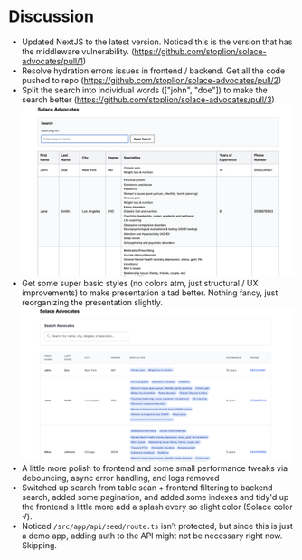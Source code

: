 # Discussion

- Updated NextJS to the latest version. Noticed this is the version that has the middleware vulnerability. (https://github.com/stoplion/solace-advocates/pull/1)
- Resolve hydration errors issues in frontend / backend. Get all the code pushed to repo (https://github.com/stoplion/solace-advocates/pull/2)
- Split the search into individual words (["john", "doe"]) to make the search better (https://github.com/stoplion/solace-advocates/pull/3)
  ![](./DISCUSSION_IMAGES/image.png)
- Get some super basic styles (no colors atm, just structural / UX improvements) to make presentation a tad better. Nothing fancy, just reorganizing the presentation slightly.
  ![](DISCUSSION_IMAGES/image2.png)
- A little more polish to frontend and some small performance tweaks via debouncing, async error handling, and logs removed
- Switched up search from table scan + frontend filtering to backend search, added some pagination, and added some indexes and tidy'd up the frontend a little more add a splash every so slight color (Solace color √).
- Noticed `/src/app/api/seed/route.ts` isn’t protected, but since this is just a demo app, adding auth to the API might not be necessary right now. Skipping.
